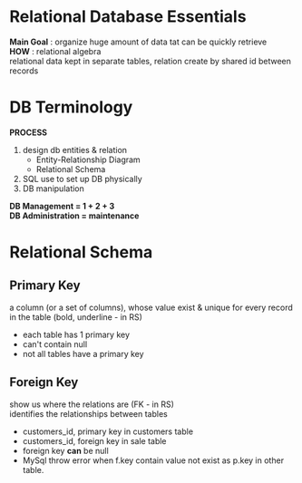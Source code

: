 # Relational Database Essentials

**Main Goal** :
organize huge amount of data tat can be quickly retrieve  
**HOW** : relational algebra  
relational data kept in separate tables, relation create by shared id between records

# DB Terminology

**PROCESS**

1. design db entities & relation
   -  Entity-Relationship Diagram
   -  Relational Schema
2. SQL use to set up DB physically
3. DB manipulation

**DB Management = 1 + 2 + 3**  
**DB Administration = maintenance**

# Relational Schema

## Primary Key

a column (or a set of columns), whose value exist & unique for every record in the table (bold, underline - in RS)

-  each table has 1 primary key
-  can't contain null
-  not all tables have a primary key

## Foreign Key

show us where the relations are (FK - in RS)  
identifies the relationships between tables

-  customers_id, primary key in customers table
-  customers_id, foreign key in sale table
-  foreign key **can** be null
-  MySql throw error when f.key contain value not exist as p.key in other table.
